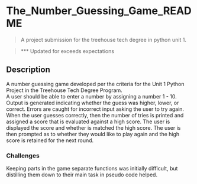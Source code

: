 # The_Number_Guessing_Game_README
 
 >A project submission for the treehouse tech degree in python unit 1.

 >*** Updated for exceeds expectations

 ## Description

 A number guessing game developed per the criteria for the Unit 1 Python Project in the Treehouse Tech Degree Program.  
 A user should be able to enter a number by assigning a number 1 - 10.  Output is generated indicating whether the guess was higher, lower, or correct.  Errors are caught for incorrect input asking the user to try again.  When the user guesses correctly, then the number of tries is printed and assigned a score that is evaluated against a high score.  The user is displayed the score and whether is matched the high score.  The user is then prompted as to whether they would like to play again and the high score is retained for the next round.

 ### Challenges 
 
 Keeping parts in the game separate functions was initially difficult, but distilling them down to their main task in pseudo code helped.
